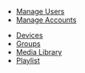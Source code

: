 <!-- - [Home](/) -->

<!-- - Distributor
  - [Devices](/distributor/devices.md)
  - [Groups](/distributor/groups.md)
  - [Media Library](/distributor/media_library.md)
  - [Playlist](/distributor/playlist.md) -->
  - [Manage Users](/distributor/manage_users.md)
  - [Manage Accounts](/distributor/manage_accounts.md)

<!-- - Account Admin -->
  <!-- - [Devices](/account_admin/devices.md)
  - [Groups](/account_admin/groups.md)
  - [Media Library](/account_admin/media_library.md)
  - [Playlist](/account_admin/playlist.md) -->

<!-- - Account User -->
  - [Devices](/account_user/devices.md)
  - [Groups](/account_user/groups.md)
  - [Media Library](/account_user/media_library.md)
  - [Playlist](/account_user/playlist.md)

<!-- - Languages
  - [English](/)
  - [Japanese](/jp/)
  - [Korean](/kr/) -->
